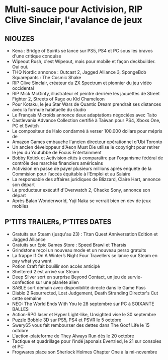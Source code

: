 # Multi-sauce pour Activision, RIP Clive Sinclair, l'avalance de jeux

## NIOUZES

- Kena : Bridge of Spirits se lance sur PS5, PS4 et PC sous les bravos d'une critique conquise
- Wipeout Rush, c'est Wipeout, mais pour mobile et façon deckbuilder. Oui oui.
- THQ Nordic annonce : Outcast 2, Jagged Alliance 3, SpongeBob Squarepants : The Cosmic Shake
- RIP Clive Sinclair, créateur du ZX Spectrum et pionnier du jeu vidéo occidental
- RIP Mick McGinty, illustrateur et peintre derrière les jaquettes de Street Fighter 2, Streets of Rage ou Kid Chameleon
- Pour Kotaku, le jeu Star Wars de Quantic Dream prendrait ses distances avec la formule habituelle du studio
- Le Français Microïds annonce deux adaptations négociées avec Taito
- Castlevania Advance Collection certifié à Taiwan pour PS4, Xboxs One, PC et Switch
- Le compositeur de Halo condamné à verser 100.000 dollars pour mépris de
- Amazon Games embauche l'ancien directeur opérationnel d'Ubi Toronto
- Un ancien développeur d'Aeon Must Die utilise le copyright pour retirer le jeu du Youtubbe de Focus Entertainment
- Bobby Kotick et Activision cités à comparaître par l'organisme fédéral de contrôle des marchés financiers américains
- Activision en passe de payer plusieurs millions après enquête de la Commision pour l’accès équitable à l’Emploi et au Salaire
- La responsable des affaires juridiques de Blizzard, Claire Hart, annonce son départ 
- Le producteur exécutif d'Overwatch 2, Chacko Sony, annonce son départ
- Après Balan Wonderworld, Yuji Naka se verrait bien en dev de jeux mobiles

## P'TITS TRAILERs, P'TITES DATES

- Gratuits sur Steam (jusqu'au 23) : Titan Quest Anniversation Edition et Jagged Alliance
- Gratuits sur Epic Games Store : Speed Brawl et Tharsis
- Grindstone reçoi un nouveau mode et un nouveau perso gratuits
- La frappe If On A Winter’s Night Four Travellers se lance sur Steam en pay what you want
- Potion Craft fait bouillir son accès anticipé
- Sheltered 2 est arrivé sur Steam
- Deep Silver sort en surprise Beyond Contact, un jeu de survie-confection sur une planète alien
- SABLE sort demain avec disponibilité directe dans le Game Pass
- Diablo 2 Resurrected, Lost Judgement, Death Stranding Director's Cut cette semaine
- NEO: The World Ends With You le 28 septembre sur PC à SOIXANTE BALLES
- Action-RPG laser et Hyper Light-like, Unsighted vise le 30 septembre
- Puzzle Bobble 3D sur PS5, PS4 et PSVR le 5 octobre
- Swery65 vous fait rembourser des dettes dans The Goof Life le 15 octobre
- L'action-plateforme de They Always Run dès le 20 octobre
- Tactique et quadrillage pour l'indé japonais Evertried, le 21 sur consoles et PC
- Frogwares place son Sherlock Holmes Chapter One à la mi-novembre
